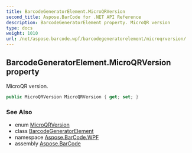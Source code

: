 ```yaml
---
title: BarcodeGeneratorElement.MicroQRVersion
second_title: Aspose.BarCode for .NET API Reference
description: BarcodeGeneratorElement property. MicroQR version
type: docs
weight: 1010
url: /net/aspose.barcode.wpf/barcodegeneratorelement/microqrversion/
---
```

## BarcodeGeneratorElement.MicroQRVersion property

MicroQR version.

```csharp
public MicroQRVersion MicroQRVersion { get; set; }
```

### See Also

* enum [MicroQRVersion](../../../aspose.barcode.generation/microqrversion/)
* class [BarcodeGeneratorElement](../)
* namespace [Aspose.BarCode.WPF](../../../aspose.barcode.wpf/)
* assembly [Aspose.BarCode](../../../)



